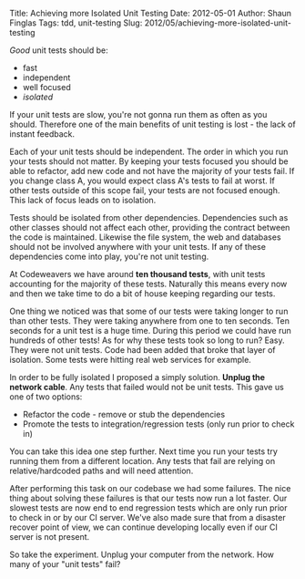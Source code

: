 Title: Achieving more Isolated Unit Testing
Date: 2012-05-01
Author: Shaun Finglas
Tags: tdd, unit-testing
Slug: 2012/05/achieving-more-isolated-unit-testing

*Good* unit tests should be:

-   fast
-   independent
-   well focused
-   *isolated*

If your unit tests are slow, you're not gonna run them as often as you
should. Therefore one of the main benefits of unit testing is lost - the
lack of instant feedback.

Each of your unit tests should be independent. The order in which you
run your tests should not matter. By keeping your tests focused you
should be able to refactor, add new code and not have the majority of
your tests fail. If you change class A, you would expect class A's tests
to fail at worst. If other tests outside of this scope fail, your tests
are not focused enough. This lack of focus leads on to isolation.

Tests should be isolated from other dependencies. Dependencies such as
other classes should not affect each other, providing the contract
between the code is maintained. Likewise the file system, the web and
databases should not be involved anywhere with your unit tests. If any
of these dependencies come into play, you're not unit testing.

At Codeweavers we have around **ten thousand tests**, with unit tests
accounting for the majority of these tests. Naturally this means every
now and then we take time to do a bit of house keeping regarding our
tests.

One thing we noticed was that some of our tests were taking longer to
run than other tests. They were taking anywhere from one to ten seconds.
Ten seconds for a unit test is a huge time. During this period we could
have run hundreds of other tests! As for why these tests took so long to
run? Easy. They were not unit tests. Code had been added that broke that
layer of isolation. Some tests were hitting real web services for
example.

In order to be fully isolated I proposed a simply solution. **Unplug the
network cable**. Any tests that failed would not be unit tests. This
gave us one of two options:

-   Refactor the code - remove or stub the dependencies
-   Promote the tests to integration/regression tests (only run prior to
    check in)

You can take this idea one step further. Next time you run your tests
try running them from a different location. Any tests that fail are
relying on relative/hardcoded paths and will need attention.

After performing this task on our codebase we had some failures. The
nice thing about solving these failures is that our tests now run a lot
faster. Our slowest tests are now end to end regression tests which are
only run prior to check in or by our CI server. We've also made sure
that from a disaster recover point of view, we can continue developing
locally even if our CI server is not present.

So take the experiment. Unplug your computer from the network. How many
of your "unit tests" fail?